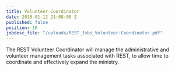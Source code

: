 ```yaml
---
title: Volunteer Coordinator
date: 2018-01-12 21:08:00 Z
published: false
position: 10
jobdesc_file: "/uploads/REST_Jobs_Volunteer-Coordinator.pdf"
---
```


The REST Volunteer Coordinator will manage the administrative and volunteer management tasks associated with REST, to allow time to coordinate and effectively expand the ministry.
